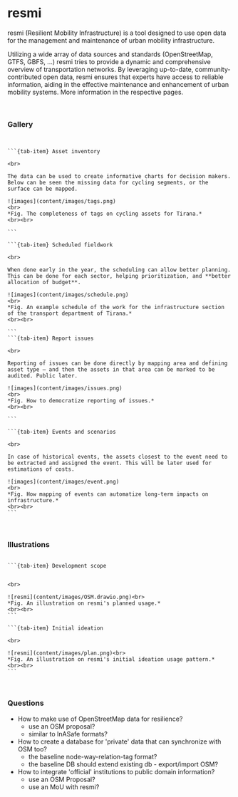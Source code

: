 # resmi

resmi (Resilient Mobility Infrastructure) is a tool designed to use open data for the management and maintenance of urban mobility infrastructure.

Utilizing a wide array of data sources and standards (OpenStreetMap, GTFS, GBFS, ...) resmi tries to provide a dynamic and comprehensive overview of transportation networks. By leveraging up-to-date, community-contributed open data, resmi ensures that experts have access to reliable information, aiding in the effective maintenance and enhancement of urban mobility systems. More information in the respective pages.

<br>



### Gallery

````{tab-set}


```{tab-item} Asset inventory

<br>

The data can be used to create informative charts for decision makers. Below can be seen the missing data for cycling segments, or the surface can be mapped.​

![images](content/images/tags.png)
<br>
*Fig. The completeness of tags on cycling assets for Tirana.*
<br><br>

```

```{tab-item} Scheduled fieldwork

<br>

When done early in the year, the scheduling can allow better planning. This can be done for each sector, helping prioritization, and **better allocation of budget**.​

![images](content/images/schedule.png)
<br>
*Fig. An example schedule of the work for the infrastructure section of the transport department of Tirana.*
<br><br>

```
```{tab-item} Report issues

<br>

Reporting of issues can be done directly by mapping area and defining asset type – and then the assets in that area can be marked to be audited. Public later.​

![images](content/images/issues.png)
<br>
*Fig. How to democratize reporting of issues.*
<br><br>

```

```{tab-item} Events and scenarios

<br>

In case of historical events, the assets closest to the event need to be extracted and assigned the event. This will be later used for estimations of costs. ​

![images](content/images/event.png)
<br>
*Fig. How mapping of events can automatize long-term impacts on infrastructure.*
<br><br>
```
````

<br>

### Illustrations


````{tab-set}

```{tab-item} Development scope


<br>

![resmi](content/images/OSM.drawio.png)<br>
*Fig. An illustration on resmi's planned usage.*
<br><br>
```

```{tab-item} Initial ideation

<br>

![resmi](content/images/plan.png)<br>
*Fig. An illustration on resmi's initial ideation usage pattern.*
<br><br>
```
````

<br>

### Questions

- How to make use of OpenStreetMap data for resilience?
    - use an OSM proposal?
    - similar to InASafe formats?
- How to create a database for 'private' data that can synchronize with OSM too?
    - the baseline node-way-relation-tag format?
    - the baseline DB should extend existing db - export/import OSM?
- How to integrate 'official' institutions to public domain information?
    - use an OSM Proposal?
    - use an MoU with resmi?



<br><br>

```{tableofcontents}
```
